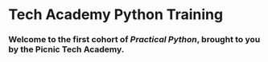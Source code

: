 # Tech Academy Python Training
### Welcome to the first cohort of *Practical Python*, brought to you by the Picnic Tech Academy.
